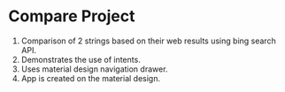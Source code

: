 # Compare Project
1. Comparison of 2 strings based on their web results using bing search API.
2. Demonstrates the use of intents.
3. Uses material design navigation drawer.
4. App is created on the material design.
